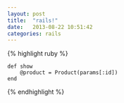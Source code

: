 ```yaml
---
layout: post
title:  "rails!"
date:   2013-08-22 10:51:42
categories: rails
---
```



{% highlight ruby %}

	def show
		@product = Product(params[:id])
	end

{% endhighlight %}

